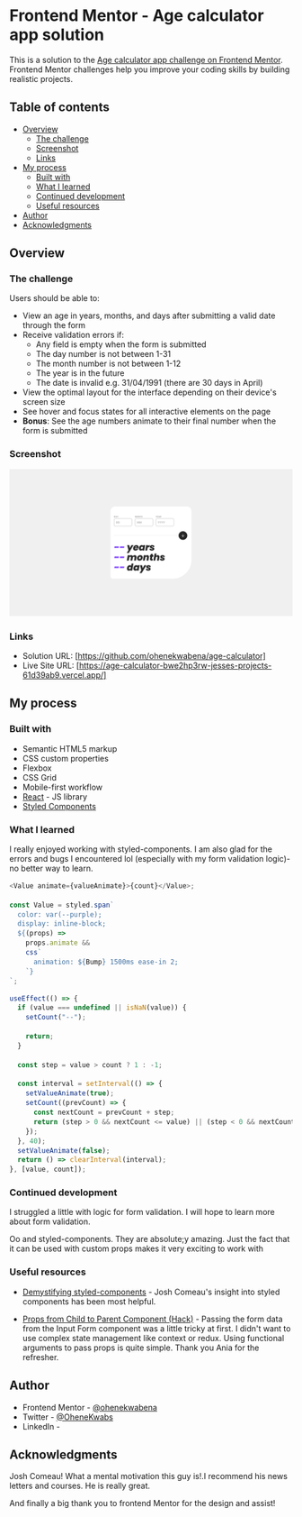 # Frontend Mentor - Age calculator app solution

This is a solution to the [Age calculator app challenge on Frontend Mentor](https://www.frontendmentor.io/challenges/age-calculator-app-dF9DFFpj-Q). Frontend Mentor challenges help you improve your coding skills by building realistic projects.

## Table of contents

- [Overview](#overview)
  - [The challenge](#the-challenge)
  - [Screenshot](#screenshot)
  - [Links](#links)
- [My process](#my-process)
  - [Built with](#built-with)
  - [What I learned](#what-i-learned)
  - [Continued development](#continued-development)
  - [Useful resources](#useful-resources)
- [Author](#author)
- [Acknowledgments](#acknowledgments)

## Overview

### The challenge

Users should be able to:

- View an age in years, months, and days after submitting a valid date through the form
- Receive validation errors if:
  - Any field is empty when the form is submitted
  - The day number is not between 1-31
  - The month number is not between 1-12
  - The year is in the future
  - The date is invalid e.g. 31/04/1991 (there are 30 days in April)
- View the optimal layout for the interface depending on their device's screen size
- See hover and focus states for all interactive elements on the page
- **Bonus**: See the age numbers animate to their final number when the form is submitted

### Screenshot

![This a screenshot of the default state](./src/assets/screenshots/Screenshot%202024-01-12%20at%2012-54-49%20Age%20Calculator.png)

### Links

- Solution URL: [https://github.com/ohenekwabena/age-calculator]
- Live Site URL: [https://age-calculator-bwe2hp3rw-jesses-projects-61d39ab9.vercel.app/]

## My process

### Built with

- Semantic HTML5 markup
- CSS custom properties
- Flexbox
- CSS Grid
- Mobile-first workflow
- [React](https://reactjs.org/) - JS library
- [Styled Components](https://styled-components.com/)

### What I learned

I really enjoyed working with styled-components. I am also glad for the errors and bugs I encountered lol (especially with my form validation logic)- no better way to learn.

```js (css with styled components and triggering animation on value change with styled component props - so amazing!)
<Value animate={valueAnimate}>{count}</Value>;

const Value = styled.span`
  color: var(--purple);
  display: inline-block;
  ${(props) =>
    props.animate &&
    css`
      animation: ${Bump} 1500ms ease-in 2;
    `}
`;
```

```js (function for animating number count)
useEffect(() => {
  if (value === undefined || isNaN(value)) {
    setCount("--");

    return;
  }

  const step = value > count ? 1 : -1;

  const interval = setInterval(() => {
    setValueAnimate(true);
    setCount((prevCount) => {
      const nextCount = prevCount + step;
      return (step > 0 && nextCount <= value) || (step < 0 && nextCount >= value) ? nextCount : value;
    });
  }, 40);
  setValueAnimate(false);
  return () => clearInterval(interval);
}, [value, count]);
```

### Continued development

I struggled a little with logic for form validation. I will hope to learn more about form validation.

Oo and styled-components. They are absolute;y amazing. Just the fact that it can be used with custom props makes it very exciting to work with

### Useful resources

- [Demystifying styled-components](https://www.joshwcomeau.com/react/demystifying-styled-components/) - Josh Comeau's insight into styled components has been most helpful.

- [Props from Child to Parent Component (Hack)](https://www.youtube.com/watch?v=UrpNtB61qyo) - Passing the form data from the Input Form component was a little tricky at first. I didn't want to use complex state management like context or redux. Using functional arguments to pass props is quite simple. Thank you Ania for the refresher.

## Author

- Frontend Mentor - [@ohenekwabena](https://www.frontendmentor.io/home)
- Twitter - [@OheneKwabs](https://twitter.com/OheneKwabs)
- LinkedIn - [](https://www.linkedin.com/in/jesse-adjei-asare-72256a29b/)

## Acknowledgments

Josh Comeau! What a mental motivation this guy is!.I recommend his news letters and courses. He is really great.

And finally a big thank you to frontend Mentor for the design and assist!
